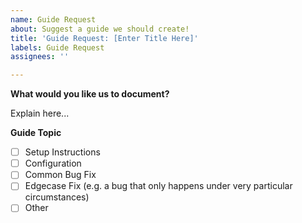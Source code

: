 ```yaml
---
name: Guide Request
about: Suggest a guide we should create!
title: 'Guide Request: [Enter Title Here]'
labels: Guide Request
assignees: ''

---
```


**What would you like us to document?**

Explain here...

**Guide Topic**
- [ ] Setup Instructions
- [ ] Configuration
- [ ] Common Bug Fix
- [ ] Edgecase Fix (e.g. a bug that only happens under very particular circumstances)
- [ ] Other
